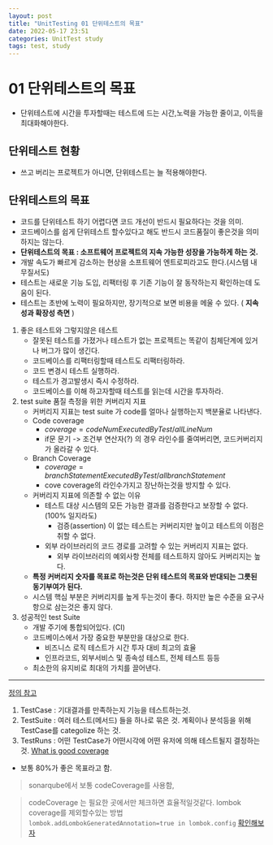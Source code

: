 ```yaml
---
layout: post
title: "UnitTesting 01 단위테스트의 목표"
date: 2022-05-17 23:51
categories: UnitTest study
tags: test, study
---
```

# 01 단위테스트의 목표
- 단위테스트에 시간을 투자할때는 테스트에 드는 시간,노력을 가능한 줄이고, 이득을 최대화해야한다.
## 단위테스트 현황
- 쓰고 버리는 프로젝트가 아니면, 단위테스트는 늘 적용해야한다.
## 단위테스트의 목표
- 코드를 단위테스트 하기 어렵다면 코드 개선이 반드시 필요하다는 것을 의미.
- 코드베이스를 쉽게 단위테스트 할수있다고 해도 반드시 코드품질이 좋은것을 의미하지는 않는다.
- **단위테스트의 목표 : 소프트웨어 프로젝트의 지속 가능한 성장을 가능하게 하는 것.**
- 개발 속도가 빠르게 감소하는 현상을 소프트웨어 엔트로피라고도 한다.(시스템 내 무질서도)
- 테스트는 새로운 기능 도입, 리팩터링 후 기존 기능이 잘 동작하는지 확인하는데 도움이 된다.
- 테스트는 초반에 노력이 필요하지만, 장기적으로 보면 비용을 메울 수 있다. ( **지속성과 확장성 측면** )
1. 좋은 테스트와 그렇지않은 테스트
   - 잘못된 테스트를 가졌거나 테스트가 없는 프로젝트는 똑같이 침체단계에 있거나 버그가 많이 생긴다.
   - 코드베이스를 리팩터링할때 테스트도 리팩터링하라.
   - 코드 변경시 테스트 실행하라.
   - 테스트가 경고발생시 즉시 수정하라.
   - 코드베이스를 이해 하고자할때 테스트를 읽는데 시간을 투자하라.
2. test suite 품질 측정을 위한 커버리지 지표
    - 커버리지 지표는 test suite 가 code를 얼마나 실행하는지 백분율로 나타낸다. 
    - Code coverage
        - $coverage = codeNumExecutedByTest/allLineNum$
        - if문 문기 -> 조건부 연산자(?) 의 경우 라인수를 줄여버리면, 코드커버리지가 올라갈 수 있다.
    - Branch Coverage
        - $coverage = branchStatementExecutedByTest/allbranchStatement$
        - cove coverage의 라인수가지고 장난하는것을 방지할 수 있다.
    - 커버리지 지표에 의존할 수 없는 이유
      - 테스트 대상 시스템의 모든 가능한 결과를 검증한다고 보장할 수 없다. (100% 일지라도)
        - 검증(assertion) 이 없는 테스트는 커버리지만 높이고 테스트의 이점은 취할 수 없다.
      - 외부 라이브러리의 코드 경로를 고려할 수 있는 커버리지 지표는 없다.
        - 외부 라이브러리의 예외사항 전체를 테스트하지 않아도 커버리지는 높다.
    - **특정 커버리지 숫자를 목표로 하는것은 단위 테스트의 목표와 반대되는 그릇된 동기부여가 된다.**
    - 시스템 핵심 부분은 커버리지를 높게 두는것이 좋다. 하지만 높은 수준을 요구사항으로 삼는것은 좋지 않다.
3. 성공적인 test Suite
   - 개발 주기에 통합되어있다. (CI)
   - 코드베이스에서 가장 중요한 부분만을 대상으로 한다.
     - 비즈니스 로직 테스트가 시간 투자 대비 최고의 효율
     - 인프라코드, 외부서비스 및 종속성 테스트, 전체 테스트 등등
   - 최소한의 유지비로 최대의 가치를 끌어낸다.
----


[정의 참고](https://www.testmonitor.com/blog/test-case-test-suite-test-run-whats-the-difference)
1. TestCase : 기대결과를 만족하는지 기능을 테스트하는것.
2. TestSuite : 여러 테스트(메서드) 들을 하나로 묶은 것. 계획이나 분석등을 위해 TestCase를 categolize 하는 것.
3. TestRuns : 어떤 TestCase가 어떤시각에 어떤 유저에 의해 테스트될지 결정하는것.
[What is good coverage](https://www.atlassian.com/continuous-delivery/software-testing/code-coverage)
- 보통 80%가 좋은 목표라고 함.
> sonarqube에서 보통 codeCoverage를 사용함, 

> codeCoverage 는 필요한 곳에서만 체크하면 효율적일것같다. lombok coverage를 제외할수있는 방법 `lombok.addLombokGeneratedAnnotation=true in lombok.config` [확인해보자](https://stackoverflow.com/questions/47430397/excluding-lombok-classes-from-sonar-coverage-report)